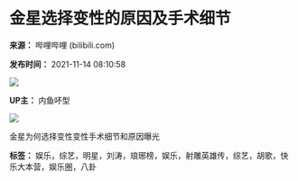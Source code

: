 # 金星选择变性的原因及手术细节

**来源：** 哔哩哔哩 (bilibili.com)

**发布时间：** 2021-11-14 08:10:58

![](//i1.hdslb.com/bfs/face/31bb90f387a957518e8487bb44001dd3e14c4f70.jpg@96w.webp)

**UP主：** 内鱼吥型

![](//i2.hdslb.com/bfs/archive/3cb77deabc08f935adddd8524a23abb6a478c2c6.jpg@518w_290h_1c_!web-video-share-cover.webp)

金星为何选择变性变性手术细节和原因曝光

**标签：** 娱乐，综艺，明星，刘涛，琅琊榜，娱乐，射雕英雄传，综艺，胡歌，快乐大本营，娱乐圈，八卦
